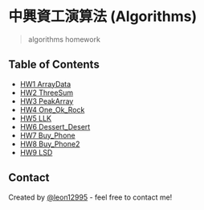 # 中興資工演算法 (Algorithms)
>  algorithms homework
> 

## Table of Contents
* [HW1 ArrayData](HW1/src/HW01_4106029022_1.java)
* [HW2 ThreeSum](HW2/HW02_4106029022_5.java)
* [HW3 PeakArray](HW3/HW03_4106029022_5.java)
* [HW4 One_Ok_Rock](HW4/HW04_4106029022_1.java)
* [HW5 LLK](HW5/HW05_4106029022_1.java)
* [HW6 Dessert_Desert](HW6/HW06_4106029022_1.java)
* [HW7 Buy_Phone](HW7/HW07_4106029022_2.java)
* [HW8 Buy_Phone2](HW8/HW08_4106029022_1.java)
* [HW9 LSD](HW9/HW09_4106029022_3.java)
<!-- * [License](#license) -->





## Contact
Created by [@leon12995](https://github.com/leon12995/) - feel free to contact me!


<!-- Optional -->
<!-- ## License -->
<!-- This project is open source and available under the [... License](). -->

<!-- You don't have to include all sections - just the one's relevant to your project -->
